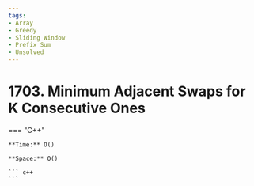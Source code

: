 ```yaml
---
tags:
- Array
- Greedy
- Sliding Window
- Prefix Sum
- Unsolved
---
```



# 1703. Minimum Adjacent Swaps for K Consecutive Ones

=== "C++"

    **Time:** O()

    **Space:** O()

    ``` c++
    ```